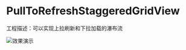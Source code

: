 # PullToRefreshStaggeredGridView
工程描述：可以实现上拉刷新和下拉加载的瀑布流

![效果演示](https://github.com/paulzeng/surfaceviewbackground/raw/master/Screenshot/Screenshot_01.png)
